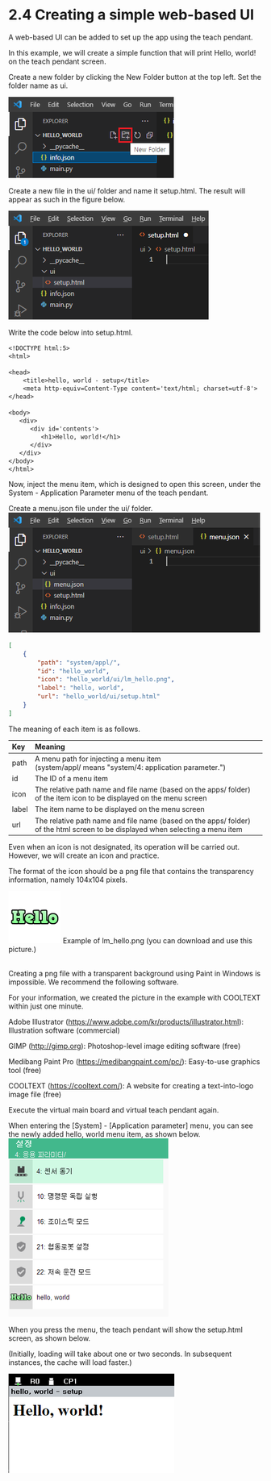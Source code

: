 # 2.4 Creating a simple web-based UI

A web-based UI can be added to set up the app using the teach pendant.

In this example, we will create a simple function that will print Hello, world! on the teach pendant screen.



Create a new folder by clicking the New Folder button at the top left. Set the folder name as ui.

![](../_assets/image_19.png)

Create a new file in the ui/ folder and name it setup.html. The result will appear as such in the figure below.

![](../_assets/image_20.png)

Write the code below into setup.html.
```
<!DOCTYPE html:5>
<html>
 
<head>
    <title>hello, world - setup</title>
    <meta http-equiv=Content-Type content='text/html; charset=utf-8'>
</head>
 
<body>
   <div>
      <div id='contents'>
         <h1>Hello, world!</h1>
      </div>
   </div>
</body>
</html>
```

Now, inject the menu item, which is designed to open this screen, under the System - Application Parameter menu of the teach pendant.

Create a menu.json file under the ui/ folder.
![](../_assets/image_21.png)

``` json
[
    {
        "path": "system/appl/",
        "id": "hello_world",
        "icon": "hello_world/ui/lm_hello.png",
        "label": "hello, world",
        "url": "hello_world/ui/setup.html"
    }
]
```

The meaning of each item is as follows.
<table>
  <thead>
    <tr>
      <th style="text-align:left">Key</th>
      <th style="text-align:left">Meaning</th>
    </tr>
  </thead>
  <tbody>
    <tr>
      <td>path</td>
      <td>
       A menu path for injecting a menu item</br>(system/appl/ means "system/4: application parameter.")
      </td>
    </tr>
   <tr>
      <td>id</td>
      <td>
       The ID of a menu item 
      </td>
    </tr>
    <tr>
      <td>icon</td>
      <td>
       The relative path name and file name (based on the apps/ folder) of the item icon to be displayed on the menu screen
      </td>
    </tr>
    <tr>
      <td>label</td>
      <td>
       The item name to be displayed on the menu screen
      </td>
    </tr>
    <tr>
      <td>url</td>
      <td>The relative path name and file name (based on the apps/ folder) of the html screen to be displayed when selecting a menu item</td>
    </tr>
  </tbody>
</table>

Even when an icon is not designated, its operation will be carried out. However, we will create an icon and practice.

The format of the icon should be a png file that contains the transparency information, namely 104x104 pixels.

![](../_assets/lm_hello.png) Example of lm_hello.png (you can download and use this picture.)

</br>
Creating a png file with a transparent background using Paint in Windows is impossible. We recommend the following software.

For your information, we created the picture in the example with COOLTEXT within just one minute.

Adobe Illustrator (https://www.adobe.com/kr/products/illustrator.html): Illustration software (commercial)

GIMP (http://gimp.org): Photoshop-level image editing software (free)

Medibang Paint Pro (https://medibangpaint.com/pc/):
Easy-to-use graphics tool (free)

COOLTEXT (https://cooltext.com/): A website for creating a text-into-logo image file (free)


Execute the virtual main board and virtual teach pendant again.


When entering the [System] - [Application parameter] menu, you can see the newly added hello, world menu item, as shown below.
![](../_assets/image_22.png)

When you press the menu, the teach pendant will show the setup.html screen, as shown below.

(Initially, loading will take about one or two seconds. In subsequent instances, the cache will load faster.)

![](../_assets/image_23.png)

